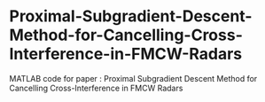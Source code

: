# Proximal-Subgradient-Descent-Method-for-Cancelling-Cross-Interference-in-FMCW-Radars
MATLAB code for paper : Proximal Subgradient Descent Method for Cancelling Cross-Interference in FMCW Radars

